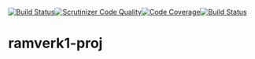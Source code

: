 [![Build Status](https://travis-ci.com/Hatooz/ramverk1-proj.svg?branch=master)](https://travis-ci.com/Hatooz/ramverk1-proj)[![Scrutinizer Code Quality](https://scrutinizer-ci.com/g/Hatooz/ramverk1-proj/badges/quality-score.png?b=master)](https://scrutinizer-ci.com/g/Hatooz/ramverk1-proj/?branch=master)[![Code Coverage](https://scrutinizer-ci.com/g/Hatooz/ramverk1-proj/badges/coverage.png?b=master)](https://scrutinizer-ci.com/g/Hatooz/ramverk1-proj/?branch=master)[![Build Status](https://scrutinizer-ci.com/g/Hatooz/ramverk1-proj/badges/build.png?b=master)](https://scrutinizer-ci.com/g/Hatooz/ramverk1-proj/build-status/master)
# ramverk1-proj
